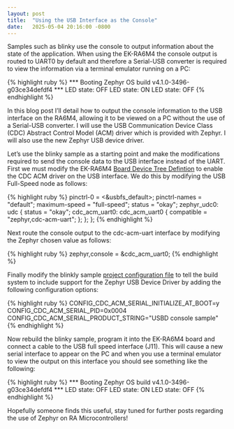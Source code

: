 ```yaml
---
layout: post
title:  "Using the USB Interface as the Console"
date:   2025-05-04 20:16:00 -0800
---
```


Samples such as blinky use the console to output information about the state of the application. When using the EK-RA6M4 the console output is routed to UART0 by default and therefore a Serial-USB converter is required to view the information via a terminal emulator running on a PC:

{% highlight ruby %}
*** Booting Zephyr OS build v4.1.0-3496-g03ce34defdf4 ***
LED state: OFF
LED state: ON
LED state: OFF
{% endhighlight %}

In this blog post I’ll detail how to output the console information to the USB interface on the RA6M4, allowing it to be viewed on a PC without the use of a Serial-USB converter. I will use the USB Communication Device Class (CDC) Abstract Control Model (ACM) driver which is provided with Zephyr. I will also use the new Zephyr USB device driver.

Let’s use the blinky sample as a starting point and make the modifications required to send the console data to the USB interface instead of the UART. First we must modify the EK-RA6M4 [Board Device Tree Defintion][ek-ra6m4-dts] to enable the CDC ACM driver on the USB interface. We do this by modifying the USB Full-Speed node as follows:

{% highlight ruby %}
	pinctrl-0 = <&usbfs_default>;
	pinctrl-names = "default";
	maximum-speed = "full-speed";
	status = "okay";
	zephyr_udc0: udc {
		status = "okay";
		cdc_acm_uart0: cdc_acm_uart0 {
			compatible = "zephyr,cdc-acm-uart";
		};
	};
};
{% endhighlight %}

Next route the console output to the cdc-acm-uart interface by modifying the Zephyr chosen value as follows:

{% highlight ruby %}
zephyr,console = &cdc_acm_uart0;
{% endhighlight %}

Finally modify the blinkly sample [project configuration file][blinky-prj-conf] to tell the build system to include support for the Zephyr USB Device Driver by adding the following configuration options:

{% highlight ruby %}
CONFIG_CDC_ACM_SERIAL_INITIALIZE_AT_BOOT=y
CONFIG_CDC_ACM_SERIAL_PID=0x0004
CONFIG_CDC_ACM_SERIAL_PRODUCT_STRING="USBD console sample"
{% endhighlight %}

Now rebuild the blinky sample, program it into the EK-RA6M4 board and connect a cable to the USB full speed interface (J11). This will cause a new serial interface to appear on the PC and when you use a terminal emulator to view the output on this interface you should see something like the following:

{% highlight ruby %}
*** Booting Zephyr OS build v4.1.0-3496-g03ce34defdf4 ***
LED state: OFF
LED state: ON
LED state: OFF
{% endhighlight %}

Hopefully someone finds this useful, stay tuned for further posts regarding the use of Zephyr on RA Microcontrollers!

[ek-ra6m4-dts]: https://github.com/zephyrproject-rtos/zephyr/blob/main/boards/renesas/ek_ra6m4/ek_ra6m4.dts
[blinky-prj-conf]: https://github.com/zephyrproject-rtos/zephyr/blob/main/samples/basic/blinky/prj.conf
